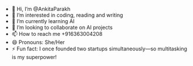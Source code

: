 - 👋 Hi, I’m @AnkitaParakh
- 👀 I’m interested in coding, reading and writing 
- 🌱 I’m currently learning AI
- 💞️ I’m looking to collaborate on AI projects
- 📫 How to reach me +916363004208
- 😄 Pronouns: She/Her
- ⚡ Fun fact: I once founded two startups simultaneously—so multitasking is my superpower!

<!---
AnkitaParakh/AnkitaParakh is a ✨ special ✨ repository because its `README.md` (this file) appears on your GitHub profile.
You can click the Preview link to take a look at your changes.
--->
